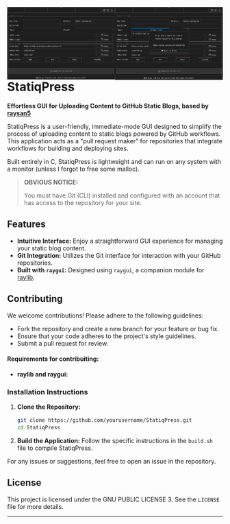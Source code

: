 <img align="left" src="screenshot/shot01.png" width=50%>
<img align="right" src="screenshot/shot02.png" width=50%>


# StatiqPress

**Effortless GUI for Uploading Content to GitHub Static Blogs, based by [raysan5](https://github.com/raysan5/raylib_project_creator)**

StatiqPress is a user-friendly, immediate-mode GUI designed to simplify the process of uploading content to static blogs powered by GitHub workflows. This application acts as a "pull request maker" for repositories that integrate workflows for building and deploying sites.

Built entirely in C, StatiqPress is lightweight and can run on any system with a monitor (unless I forgot to free some malloc).

> **OBVIOUS NOTICE:**
>
>  You must have Git (CLI) installed and configured with an account that has access to the repository for your site.

## Features

- **Intuitive Interface:** Enjoy a straightforward GUI experience for managing your static blog content.
- **Git Integration:** Utilizes the Git interface for interaction with your GitHub repositories.
- **Built with `raygui`:** Designed using `raygui`, a companion module for [raylib](https://github.com/raysan5/raylib).


## Contributing

We welcome contributions! Please adhere to the following guidelines:

- Fork the repository and create a new branch for your feature or bug fix.
- Ensure that your code adheres to the project's style guidelines.
- Submit a pull request for review.

#### Requirements for contribuiting:

- **raylib and raygui:**

### Installation Instructions

1. **Clone the Repository:**
   ```bash
   git clone https://github.com/yourusername/StatiqPress.git
   cd StatiqPress
   ```

2. **Build the Application:**
   Follow the specific instructions in the `build.sh` file to compile StatiqPress.


For any issues or suggestions, feel free to open an issue in the repository.

## License

This project is licensed under the GNU PUBLIC LICENSE 3. See the `LICENSE` file for more details.

---